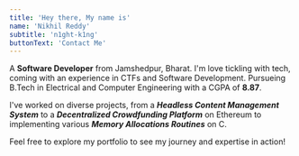 ```yaml
---
title: 'Hey there, My name is'
name: 'Nikhil Reddy'
subtitle: 'n1ght-k1ng'
buttonText: 'Contact Me'
---
```


A **Software Developer** from Jamshedpur, Bharat. I'm love tickling with tech, coming with an experience in CTFs and Software Development. Pursueing B.Tech in Electrical and Computer Engineering with a CGPA of **8.87**.

 I've worked on diverse projects, from a ***Headless Content Management System*** to a ***Decentralized Crowdfunding Platform*** on Ethereum to implementing various ***Memory Allocations Routines*** on C.
 
Feel free to explore my portfolio to see my journey and expertise in action!
